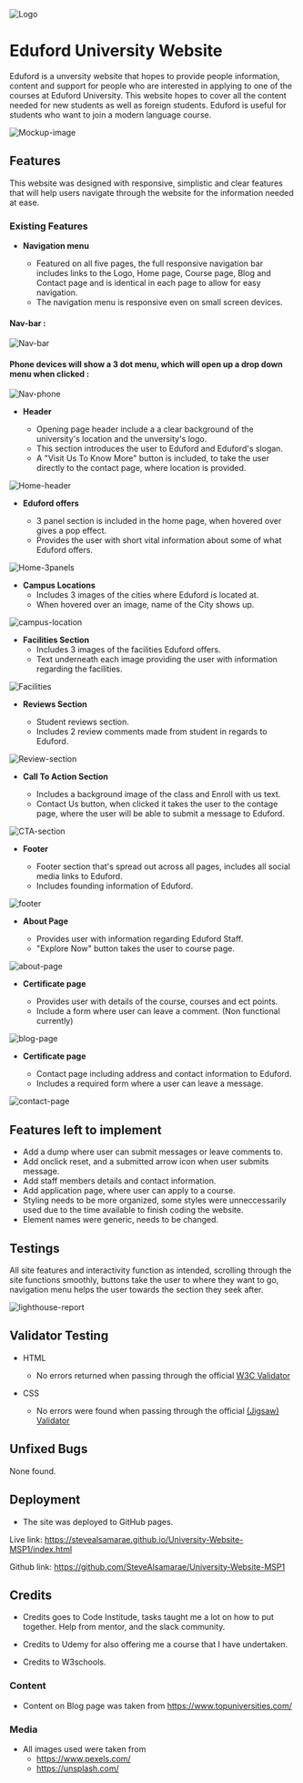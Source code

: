 ![Logo](/assets/images/logo.png)
# Eduford University Website
Eduford is a unversity website that hopes to provide people information, content and support for people
who are interested in applying to one of the courses at Eduford University. This website hopes to cover all the content
needed for new students as well as foreign students. Eduford is useful for students who want to join a modern language course.


![Mockup-image](assets/rm-images/mockup-image.png)

## Features
This website was designed with responsive, simplistic and clear features that will help users navigate through the website for the information needed at ease.

### Existing Features

- __Navigation menu__

   - Featured on all five pages, the full responsive navigation 
    bar includes links to the Logo, Home page, Course page, Blog and Contact page and is 
    identical in each page to allow for easy navigation.
   - The navigation menu is responsive even on small screen devices.
    
#### Nav-bar :
![Nav-bar](assets/rm-images/nav.png)

#### Phone devices will show a 3 dot menu, which will open up a drop down menu when clicked :
![Nav-phone](assets/rm-images/nav-phone.png)

- __Header__

   - Opening page header include a a clear background of the university's location and the unversity's logo.
   - This section introduces the user to Eduford and Eduford's slogan.
   - A "Visit Us To Know More" button is included, to take the user directly to the contact page, where location is provided.
  
![Home-header](assets/rm-images/home-header.png)

- __Eduford offers__
   
   - 3 panel section is included in the home page, when hovered over gives a pop effect.
   - Provides the user with short vital information about some of what Eduford offers.

![Home-3panels](assets/rm-images/3panels.png)


- __Campus Locations__
  - Includes 3 images of the cities where Eduford is located at.
  - When hovered over an image, name of the City shows up.

 ![campus-location](assets/rm-images/campus-locations.png) 

 - __Facilities Section__
   - Includes 3 images of the facilities Eduford offers.
   - Text underneath each image providing the user with information regarding the facilities.


![Facilities](assets/rm-images/Facilities-sec.png) 


- __Reviews Section__

  - Student reviews section.
  - Includes 2 review comments made from student in regards to Eduford.

![Review-section](assets/rm-images/review-sec.png) 

- __Call To Action Section__

  - Includes a background image of the class and Enroll with us text.
  - Contact Us button, when clicked it takes the user to the contage page, where the user will be able to submit a message to Eduford.

![CTA-section](assets/rm-images/cta-sec.png)


- __Footer__

  - Footer section that's spread out across all pages, includes all social media links to Eduford.
  - Includes founding information of Eduford.

 ![footer](assets/rm-images/footer.png) 

 - __About Page__

   - Provides user with information regarding Eduford Staff.
   - "Explore Now" button takes the user to course page.

  ![about-page](assets/rm-images/about-page.png)

   - __Certificate page__

     - Provides user with details of the course, courses and ect points.
     - Include a form where user can leave a comment. (Non functional currently)

![blog-page](assets/rm-images/blog-page.png) 


- __Certificate page__

   - Contact page including address and contact information to Eduford.
   - Includes a required form where a user can leave a message.

![contact-page](assets/rm-images/contact-page.png)   


## Features left to implement

   - Add a dump where user can submit messages or leave comments to.
   - Add onclick reset, and a submitted arrow icon when user submits message.
   - Add staff members details and contact information.
   - Add application page, where user can apply to a course.
   - Styling needs to be more organized, some styles were unneccessarily used due to the time available 
to finish coding the website. 
   - Element names were generic, needs to be changed.

## Testings

  All site features and interactivity function as intended, scrolling through the site functions smoothly, buttons take the user to where they want to go, navigation
  menu helps the user towards the section they seek after. 

  ![lighthouse-report](assets/rm-images/lighthouse-report.png) 

## Validator Testing

- HTML
   - No errors returned when passing through the official [W3C Validator](https://validator.w3.org/nu/?doc=https%3A%2F%2Fcode-institute-org.github.io%2Flove-running-2.0%2Findex.html)

- CSS
  - No errors were found when passing through the official [(Jigsaw) Validator](https://jigsaw.w3.org/css-validator/validator?uri=https%3A%2F%2Fvalidator.w3.org%2Fnu%2F%3Fdoc%3Dhttps%253A%252F%252Fcode-institute-org.github.io%252Flove-running-2.0%252Findex.html&profile=css3svg&usermedium=all&warning=1&vextwarning=&lang=en#css)


## Unfixed Bugs
None found.

## Deployment
- The site was deployed to GitHub pages.

Live link: https://stevealsamarae.github.io/University-Website-MSP1/index.html

Github link: https://github.com/SteveAlsamarae/University-Website-MSP1

## Credits
* Credits goes to Code Institude, tasks taught me a lot on how to put together. Help from mentor, and the slack community.

* Credits to Udemy for also offering me a course that I have undertaken.

* Credits to W3schools.


### Content

  - Content on Blog page was taken from https://www.topuniversities.com/

### Media
  - All images used were taken from
    - https://www.pexels.com/
    - https://unsplash.com/

  
